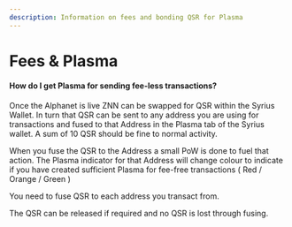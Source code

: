 ```yaml
---
description: Information on fees and bonding QSR for Plasma
---
```


# Fees & Plasma

#### **How do I get Plasma for sending fee-less transactions?**

Once the Alphanet is live ZNN can be swapped for QSR within the Syrius Wallet. In turn that QSR can be sent to any address you are using for transactions and fused to that Address in the Plasma tab of the Syrius wallet. A sum of 10 QSR should be fine to normal activity.&#x20;

When you fuse the QSR to the Address a small PoW is done to fuel that action. The Plasma indicator for that Address will change colour to indicate if you have created sufficient Plasma for fee-free transactions ( Red / Orange / Green )

You need to fuse QSR to each address you transact from.

The QSR can be released if required and no QSR is lost through fusing.
